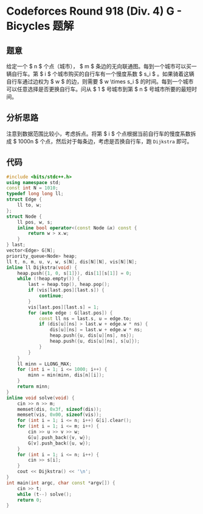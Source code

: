# Codeforces Round 918 (Div. 4) G - Bicycles 题解

## 题意

给定一个 $ n $ 个点（城市）， $ m $ 条边的无向联通图。每到一个城市可以买一辆自行车。第 $ i $ 个城市购买的自行车有一个慢度系数 $ s_i $ 。如果骑着这辆自行车通过边权为 $ w $ 的边，则需要 $ w \times s_i $ 的时间。每到一个城市可以任意选择是否更换自行车。问从 $ 1 $ 号城市到第 $ n $ 号城市所要的最短时间。

## 分析思路

注意到数据范围比较小，考虑拆点。将第 $ i $ 个点根据当前自行车的慢度系数拆成 $ 1000n $ 个点，然后对于每条边，考虑是否换自行车，跑 `Dijkstra` 即可。

## 代码

```cpp
#include <bits/stdc++.h>
using namespace std;
const int N = 1010;
typedef long long ll;
struct Edge {
    ll to, w;
};
struct Node {
    ll pos, w, s;
    inline bool operator<(const Node &x) const {
        return w > x.w;
    }
} last;
vector<Edge> G[N];
priority_queue<Node> heap;
ll t, n, m, u, v, w, s[N], dis[N][N], vis[N][N];
inline ll Dijkstra(void) {
    heap.push({1, 0, s[1]}), dis[1][s[1]] = 0;
    while (!heap.empty()) {
        last = heap.top(), heap.pop();
        if (vis[last.pos][last.s]) {
            continue;
        }
        vis[last.pos][last.s] = 1;
        for (auto edge : G[last.pos]) {
            const ll ns = last.s, u = edge.to;
            if (dis[u][ns] > last.w + edge.w * ns) {
                dis[u][ns] = last.w + edge.w * ns;
                heap.push({u, dis[u][ns], ns});
                heap.push({u, dis[u][ns], s[u]});
            }
        }
    }
    ll minn = LLONG_MAX;
    for (int i = 1; i <= 1000; i++) {
        minn = min(minn, dis[n][i]);
    }
    return minn;
}
inline void solve(void) {
    cin >> n >> m;
    memset(dis, 0x3f, sizeof(dis));
    memset(vis, 0x00, sizeof(vis));
    for (int i = 1; i <= n; i++) G[i].clear();
    for (int i = 1; i <= m; i++) {
        cin >> u >> v >> w;
        G[u].push_back({v, w});
        G[v].push_back({u, w});
    }
    for (int i = 1; i <= n; i++) {
        cin >> s[i];
    }
    cout << Dijkstra() << '\n';
}
int main(int argc, char const *argv[]) {
    cin >> t;
    while (t--) solve();
    return 0;
}

```
